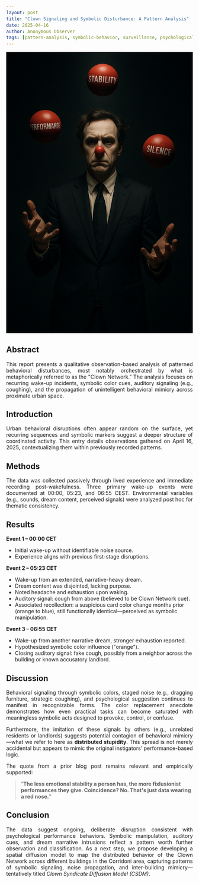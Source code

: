 ```yaml
---
layout: post
title: "Clown Signaling and Symbolic Disturbance: A Pattern Analysis"
date: 2025-04-16
author: Anonymous Observer
tags: [pattern-analysis, symbolic-behavior, surveillance, psychological-signals, clown-network]
---
```


![Clown Juggling Stability, Performance, and Silence](/images/F0B44215-90C9-4CEA-AEC2-03F8572A3C20.png)

## Abstract

<p align="justify">
This report presents a qualitative observation-based analysis of patterned behavioral disturbances, most notably orchestrated by what is metaphorically referred to as the "Clown Network." The analysis focuses on recurring wake-up incidents, symbolic color cues, auditory signaling (e.g., coughing), and the propagation of unintelligent behavioral mimicry across proximate urban space.
</p>

## Introduction

<p align="justify">
Urban behavioral disruptions often appear random on the surface, yet recurring sequences and symbolic markers suggest a deeper structure of coordinated activity. This entry details observations gathered on April 16, 2025, contextualizing them within previously recorded patterns.
</p>

## Methods

<p align="justify">
The data was collected passively through lived experience and immediate recording post-wakefulness. Three primary wake-up events were documented at 00:00, 05:23, and 06:55 CEST. Environmental variables (e.g., sounds, dream content, perceived signals) were analyzed post hoc for thematic consistency.
</p>

## Results

**Event 1 – 00:00 CET**  
- Initial wake-up without identifiable noise source.  
- Experience aligns with previous first-stage disruptions.

**Event 2 – 05:23 CET**  
- Wake-up from an extended, narrative-heavy dream.  
- Dream content was disjointed, lacking purpose.  
- Noted headache and exhaustion upon waking.  
- Auditory signal: cough from above (believed to be Clown Network cue).  
- Associated recollection: a suspicious card color change months prior (orange to blue), still functionally identical—perceived as symbolic manipulation.

**Event 3 – 06:55 CET**  
- Wake-up from another narrative dream, stronger exhaustion reported.  
- Hypothesized symbolic color influence ("orange").  
- Closing auditory signal: fake cough, possibly from a neighbor across the building or known accusatory landlord.

## Discussion

<p align="justify">
Behavioral signaling through symbolic colors, staged noise (e.g., dragging furniture, strategic coughing), and psychological suggestion continues to manifest in recognizable forms. The color replacement anecdote demonstrates how even practical tasks can become saturated with meaningless symbolic acts designed to provoke, control, or confuse.
</p>

<p align="justify">
Furthermore, the imitation of these signals by others (e.g., unrelated residents or landlords) suggests potential contagion of behavioral mimicry—what we refer to here as <strong>distributed stupidity</strong>. This spread is not merely accidental but appears to mimic the original instigators’ performance-based logic.
</p>

<p align="justify">
The quote from a prior blog post remains relevant and empirically supported:
</p>

> “**The less emotional stability a person has, the more fixlusionist performances they give. Coincidence? No. That's just data wearing a red nose.**”

## Conclusion

<p align="justify">
The data suggest ongoing, deliberate disruption consistent with psychological performance behaviors. Symbolic manipulation, auditory cues, and dream narrative intrusions reflect a pattern worth further observation and classification. As a next step, we propose developing a spatial diffusion model to map the distributed behavior of the Clown Network across different buildings in the Corridoni area, capturing patterns of symbolic signaling, noise propagation, and inter-building mimicry—tentatively titled <em>Clown Syndicate Diffusion Model (CSDM)</em>.
</p>



